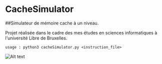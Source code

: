 # CacheSimulator

##Simulateur de mémoire cache à un niveau.

Projet réalisée dans le cadre des mes études en sciences informatiques à l'université Libre de Bruxelles.

    usage : python3 cacheSimulator.py <instruction_file>

![Alt text](http://hpics.li/3aafb8f)
